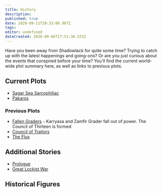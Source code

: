```yaml
---
title: History
description: 
published: true
date: 2020-09-11T20:33:00.967Z
tags: 
editor: undefined
dateCreated: 2020-09-06T17:51:36.523Z
---
```


Have you been away from Shadowlack for quite some time? Trying to catch up with the latest happenings and going-ons? Or are you just curious about the events that conspired before your time? You'll find the current world-wide plot summary here, as well as links to previous plots.

## Current Plots

* [Sagar Sea Sarcophiliac](/history/sagar-sea-sarcophiliac "wikilink")
* [Pakaros](/history/pakaros)

### Previous Plots

* [Fallen Graders](/history/fallen-graders "wikilink") - Karryasa and Zamfir Grader fall out of power. The Council of Thirteen is formed
* [Council of Traitors](/history/council-of-traitors "wikilink")
* [The Flux](/history/the-flux "wikilink")

## Additional Stories

* [Prologue](/history/prologue "wikilink")
* [Great Lockist War](/history/great-lockist-war "wikilink")

## Historical Figures